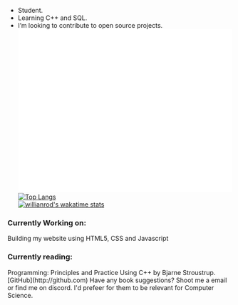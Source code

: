 - Student.
- Learning C++ and SQL.
- I’m looking to contribute to open source projects.<br />
![Metrics](https://github.com/Branel/Branel/blob/main/github-metrics.svg) <br />
[![Top Langs](https://github-readme-stats.vercel.app/api/top-langs/?username=branel&theme=dark&layout=compact)](https://github.com/anuraghazra/github-readme-stats) <br />
[![willianrod's wakatime stats](https://github-readme-stats.vercel.app/api/wakatime?username=Branel&theme=dark)](https://github.com/anuraghazra/github-readme-stats)

<h3>Currently Working on:</h3> 
Building my website using HTML5, CSS and Javascript

 <h3>Currently reading:</h3>Programming: Principles and Practice Using C++ by Bjarne Stroustrup.<br />
 [GitHub](http://github.com)
 Have any book suggestions? Shoot me a email or find me on discord. I'd prefeer for them to be relevant for Computer Science.




